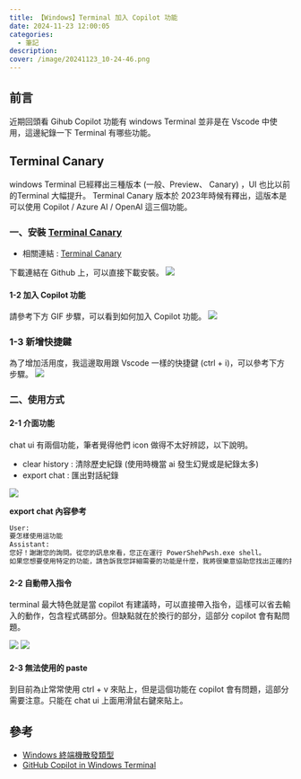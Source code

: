 ```yaml
---
title: 【Windows】Terminal 加入 Copilot 功能
date: 2024-11-23 12:00:05
categories: 
  - 筆記 
description:
cover: /image/20241123_10-24-46.png
---
```


## 前言

近期回頭看 Gihub Copilot 功能有 windows Terminal 並非是在 Vscode 中使用，這邊紀錄一下 Terminal 有哪些功能。

## Terminal Canary

windows Terminal 已經釋出三種版本 (一般、Preview、 Canary) ，UI 也比以前的Terminal 大幅提升。 Terminal Canary 版本於 2023年時候有釋出，這版本是可以使用 Copilot / Azure AI / OpenAI 這三個功能。


### 一、安裝 [Terminal Canary](https://github.com/microsoft/terminal/discussions/16121)
- 相關連結 : [Terminal Canary](https://github.com/microsoft/terminal/discussions/16121)

下載連結在 Github 上，可以直接下載安裝。
![](/image/20241123_10-42-02.png)

#### 1-2 加入 Copilot 功能
請參考下方 GIF 步驟，可以看到如何加入 Copilot 功能。
![](/image/20241122-17-17-54.gif)

### 1-3 新增快捷鍵
為了增加活用度，我這邊取用跟 Vscode 一樣的快捷鍵 (ctrl + i)，可以參考下方步驟。
![](/image/20241123_10-48-53.png)


### 二、使用方式

#### 2-1 介面功能
chat ui 有兩個功能，筆者覺得他們 icon 做得不太好辨認，以下說明。
- clear history : 清除歷史紀錄 (使用時機當 ai 發生幻覺或是紀錄太多)
- export chat : 匯出對話紀錄 

![](/image/20241123_10-52-33.png)

**export chat 內容參考** 
```txt
User:
要怎樣使用這功能
Assistant:
您好！謝謝您的詢問。從您的訊息來看，您正在運行 PowerShehPwsh.exe shell。
如果您想要使用特定的功能，請告訴我您詳細需要的功能是什麼，我將很樂意協助您找出正確的指令。請提供更多關於您需求的資訊，我會盡力解答您的問題。
```

#### 2-2 自動帶入指令
terminal 最大特色就是當 copilot 有建議時，可以直接帶入指令，這樣可以省去輸入的動作，包含程式碼部分。但缺點就在於換行的部分，這部分 copilot 會有點問題。

![](/image/20241123_11-03-19.png)
![](/image/20241123_11-03-06.png)


#### 2-3 無法使用的 paste 
到目前為止常常使用 ctrl + v 來貼上，但是這個功能在 copilot 會有問題，這部分需要注意。只能在 chat ui 上面用滑鼠右鍵來貼上。



## 參考
- [Windows 終端機散發類型](https://learn.microsoft.com/zh-tw/windows/terminal/distributions)
- [GitHub Copilot in Windows Terminal](https://devblogs.microsoft.com/commandline/github-copilot-in-windows-terminal/)